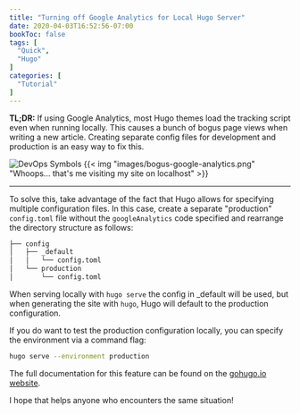 ```yaml
---
title: "Turning off Google Analytics for Local Hugo Server"
date: 2020-04-03T16:52:56-07:00
bookToc: false
tags: [
  "Quick",
  "Hugo"
]
categories: [
  "Tutorial"
]
---
```


**TL;DR:** If using Google Analytics, most Hugo themes load the tracking script even when running locally. This causes a bunch of bogus page views when writing a new article. Creating separate config files for development and production is an easy way to fix this.

![DevOps Symbols](/static/)
{{< img "images/bogus-google-analytics.png" "Whoops... that's me visiting my site on localhost" >}}

<!--more--> 

---

To solve this, take advantage of the fact that Hugo allows for specifying multiple configuration files. In this case, create a separate "production" `config.toml` file without the `googleAnalytics` code specified and rearrange the directory structure as follows:

```bash
├── config
│   ├── _default
│   │   └── config.toml
│   └── production
│       └── config.toml
```

When serving locally with `hugo serve` the config in _default will be used, but when generating the site with `hugo`, Hugo will default to the production configuration.

If you do want to test the production configuration locally, you can specify the environment via a command flag:

```bash
hugo serve --environment production
```

The full documentation for this feature can be found on the [gohugo.io website](https://gohugo.io/getting-started/configuration/#configuration-directory).

I hope that helps anyone who encounters the same situation!
